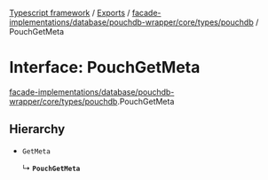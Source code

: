 [Typescript framework](../index.md) / [Exports](../modules.md) / [facade-implementations/database/pouchdb-wrapper/core/types/pouchdb](../modules/facade_implementations_database_pouchdb_wrapper_core_types_pouchdb.md) / PouchGetMeta

# Interface: PouchGetMeta

[facade-implementations/database/pouchdb-wrapper/core/types/pouchdb](../modules/facade_implementations_database_pouchdb_wrapper_core_types_pouchdb.md).PouchGetMeta

## Hierarchy

- `GetMeta`

  ↳ **`PouchGetMeta`**
